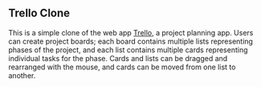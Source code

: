 ## Trello Clone

This is a simple clone of the web app [Trello](http://www.trello.com), a project planning app. Users can create project boards; each board contains multiple lists representing phases of the project, and each list contains multiple cards representing individual tasks for the phase. Cards and lists can be dragged and rearranged with the mouse, and cards can be moved from one list to another. 

